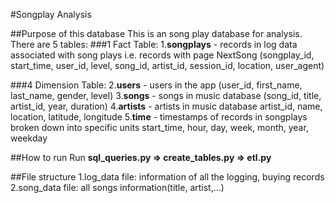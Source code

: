 #Songplay Analysis

##Purpose of this database
This is an song play database for analysis.
There are 5 tables:
###1 Fact Table:
1.**songplays** - records in log data associated with song plays i.e. records with page NextSong
(songplay_id, start_time, user_id, level, song_id, artist_id, session_id, location, user_agent)

###4 Dimension Table:
2.**users** - users in the app
(user_id, first_name, last_name, gender, level)
3.**songs** - songs in music database
(song_id, title, artist_id, year, duration)
4.**artists** - artists in music database
artist_id, name, location, latitude, longitude
5.**time** - timestamps of records in songplays broken down into specific units
start_time, hour, day, week, month, year, weekday

##How to run
Run **sql_queries.py => create_tables.py => etl.py**

##File structure
1.log_data file: information of all the logging, buying records
2.song_data file: all songs information(title, artist,...)


